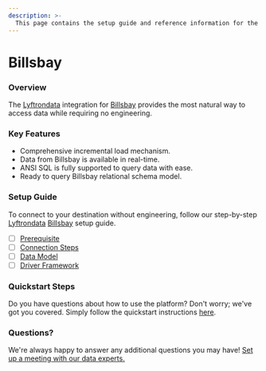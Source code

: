 ```yaml
---
description: >-
  This page contains the setup guide and reference information for the Billsbay source connector.
---
```


# Billsbay

### Overview

The [Lyftrondata](https://www.lyftrondata.com/) integration for [Billsbay](None) provides the most natural way to access data while requiring no engineering.

### Key Features

* Comprehensive incremental load mechanism.
* Data from Billsbay is available in real-time.&#x20;
* ANSI SQL is fully supported to query data with ease.
* Ready to query Billsbay relational schema model.

### Setup Guide

To connect to your destination without engineering, follow our step-by-step [Lyftrondata](https://www.lyftrondata.com/)  [Billsbay](None) setup guide.

* [ ] [Prerequisite](prerequisite.md)
* [ ] [Connection Steps](connection-steps.md)
* [ ] [Data Model](data-model/erd.md)
* [ ] [Driver Framework](driver-framework/)

### Quickstart Steps

Do you have questions about how to use the platform? Don't worry; we've got you covered. Simply follow the quickstart instructions [here](../README.md).

### Questions? <a href="#questions" id="questions"></a>

We're always happy to answer any additional questions you may have! [Set up a meeting with our data experts.](https://www.lyftrondata.com/book-a-meeting/)


